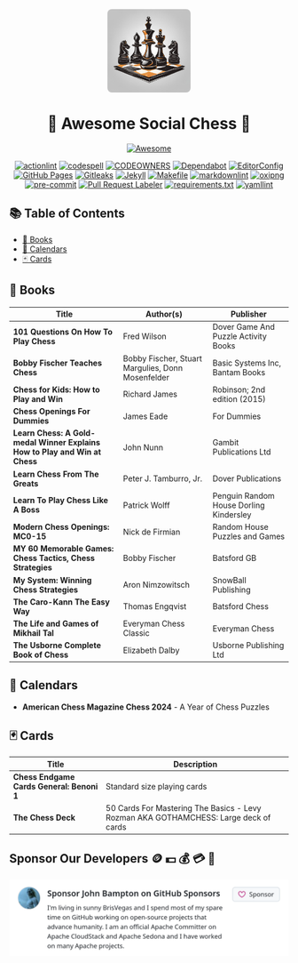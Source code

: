 <div align="center">
  <img src="assets/social-chess-logo.png" alt="Awesome Social Chess Logo" width="150" style="display:block; margin:auto; border-radius:8px;">
  <h1>🎉 Awesome Social Chess 🎉</h1>
  <p>
    <a href="https://github.com/sindresorhus/awesome"><img alt="Awesome" src="https://cdn.rawgit.com/sindresorhus/awesome/d7305f38d29fed78fa85652e3a63e154dd8e8829/media/badge.svg" title="Awesome"></a>
  </p>
  <p>
    <a href="https://github.com/rhysd/actionlint"><img alt="actionlint" src="https://img.shields.io/badge/actionlint-enabled-brightgreen"></a>
    <a href="https://github.com/codespell-project"><img alt="codespell" src="https://img.shields.io/badge/codespell-enabled-brightgreen"></a>
    <a href="https://docs.github.com/en/repositories/managing-your-repositorys-settings-and-features/customizing-your-repository/about-code-owners"><img alt="CODEOWNERS" src="https://img.shields.io/badge/CODEOWNERS-enabled-brightgreen"></a>
    <a href="https://github.com/dependabot"><img alt="Dependabot" src="https://img.shields.io/badge/Dependabot-enabled-brightgreen"></a>
    <a href="https://github.com/editorconfig"><img alt="EditorConfig" src="https://img.shields.io/badge/EditorConfig-enabled-brightgreen"></a>
    <a href="https://pages.github.com/"><img alt="GitHub Pages" src="https://img.shields.io/badge/GitHub_Pages-enabled-brightgreen"></a>
    <a href="https://github.com/gitleaks/gitleaks"><img alt="Gitleaks" src="https://img.shields.io/badge/gitleaks-enabled-brightgreen"></a>
    <a href="https://github.com/jekyll"><img alt="Jekyll" src="https://img.shields.io/badge/Jekyll-enabled-brightgreen"></a>
    <a href="https://www.gnu.org/software/make/"><img alt="Makefile" src="https://img.shields.io/badge/Makefile-enabled-brightgreen"></a>
    <a href="https://github.com/DavidAnson/markdownlint"><img alt="markdownlint" src="https://img.shields.io/badge/markdownlint-enabled-brightgreen"></a>
    <a href="https://github.com/shssoichiro/oxipng"><img alt="oxipng" src="https://img.shields.io/badge/oxipng-enabled-brightgreen"></a>
    <a href="https://github.com/pre-commit"><img alt="pre-commit" src="https://img.shields.io/badge/pre--commit-enabled-brightgreen"></a>
    <a href="https://github.com/actions/labeler"><img alt="Pull Request Labeler" src="https://img.shields.io/badge/Pull_Request_Labeler-enabled-brightgreen"></a>
    <a href="https://pip.pypa.io/en/stable/reference/requirements-file-format/"><img alt="requirements.txt" src="https://img.shields.io/badge/requirements.txt-enabled-brightgreen"></a>
    <a href="https://github.com/adrienverge/yamllint"><img alt="yamllint" src="https://img.shields.io/badge/yamllint-enabled-brightgreen"></a>
  </p>
</div>

## 📚 Table of Contents

- [📖 Books](#books)
- [📅 Calendars](#calendars)
- [🃏 Cards](#cards)

## 📖 Books

| Title                                                                      | Author(s)                                         | Publisher                               |
| -------------------------------------------------------------------------- | ------------------------------------------------- | --------------------------------------- |
| **101 Questions On How To Play Chess**                                     | Fred Wilson                                       | Dover Game And Puzzle Activity Books    |
| **Bobby Fischer Teaches Chess**                                            | Bobby Fischer, Stuart Margulies, Donn Mosenfelder | Basic Systems Inc, Bantam Books         |
| **Chess for Kids: How to Play and Win**                                    | Richard James                                     | Robinson; 2nd edition (2015)            |
| **Chess Openings For Dummies**                                             | James Eade                                        | For Dummies                             |
| **Learn Chess: A Gold-medal Winner Explains How to Play and Win at Chess** | John Nunn                                         | Gambit Publications Ltd                 |
| **Learn Chess From The Greats**                                            | Peter J. Tamburro, Jr.                            | Dover Publications                      |
| **Learn To Play Chess Like A Boss**                                        | Patrick Wolff                                     | Penguin Random House Dorling Kindersley |
| **Modern Chess Openings: MC0-15**                                          | Nick de Firmian                                   | Random House Puzzles and Games          |
| **MY 60 Memorable Games: Chess Tactics, Chess Strategies**                 | Bobby Fischer                                     | Batsford GB                             |
| **My System: Winning Chess Strategies**                                    | Aron Nimzowitsch                                  | SnowBall Publishing                     |
| **The Caro-Kann The Easy Way**                                             | Thomas Engqvist                                   | Batsford Chess                          |
| **The Life and Games of Mikhail Tal**                                      | Everyman Chess Classic                            | Everyman Chess                          |
| **The Usborne Complete Book of Chess**                                     | Elizabeth Dalby                                   | Usborne Publishing Ltd                  |

## 📅 Calendars

- **American Chess Magazine Chess 2024** - A Year of Chess Puzzles

## 🃏 Cards

| Title                                     | Description                                                                          |
| ----------------------------------------- | ------------------------------------------------------------------------------------ |
| **Chess Endgame Cards General: Benoni 1** | Standard size playing cards                                                          |
| **The Chess Deck**                        | 50 Cards For Mastering The Basics - Levy Rozman AKA GOTHAMCHESS: Large deck of cards |

## Sponsor Our Developers 🪙 💵 💰 💳 🏧

[![John Bampton](assets/sponsor-jbampton.png)](https://github.com/sponsors/jbampton)
